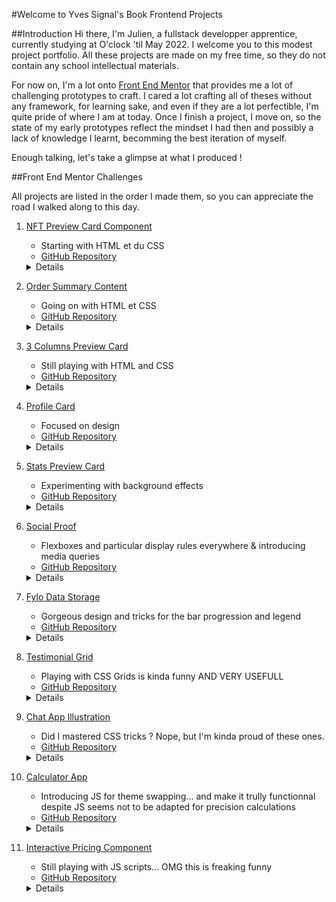 #Welcome to Yves Signal's Book Frontend Projects

##Introduction
Hi there, I'm Julien, a fullstack developper apprentice, currently studying at O'clock 'til May 2022.
I welcome you to this modest project portfolio.
All these projects are made on my free time, so they do not contain any school intellectual materials.

For now on, I'm a lot onto [Front End Mentor](https://www.frontendmentor.io/home) that provides me a lot of challenging prototypes to craft.
I cared a lot crafting all of theses without any framework, for learning sake, and even if they are a lot perfectible, I'm quite pride of where I am at today.
Once I finish a project, I move on, so the state of my early prototypes reflect the mindset I had then and possibly a lack of knowledge I learnt, becomming the best iteration of myself.

Enough talking, let's take a glimpse at what I produced !

##Front End Mentor Challenges

All projects are listed in the order I made them, so you can appreciate the road I walked along to this day.

1. [NFT Preview Card Component](https://julien-goletto.github.io/nft-preview-card-component-main/html/)
     - Starting with HTML et du CSS
    - [GitHub Repository](https://github.com/Julien-Goletto/Julien-Goletto.github.io/tree/main/nft-preview-card-component-main)
    <details>
    <img src="./assets/img/nft-preview-card-component.png"/>
    </details>

2. [Order Summary Content](https://julien-goletto.github.io/order-summary-component-main/html/)
    - Going on with HTML et CSS
    - [GitHub Repository](https://github.com/Julien-Goletto/Julien-Goletto.github.io/tree/main/order-summary-component-main)
    <details>
    <img src="./assets/img/order-summary-content.png"/>
    </details>

3. [3 Columns Preview Card](https://julien-goletto.github.io/3-column-preview-card-component-main/html/)
    - Still playing with HTML and CSS
    - [GitHub Repository](https://github.com/Julien-Goletto/Julien-Goletto.github.io/tree/main/3-column-preview-card-component-main)
    <details>
    <img src="./assets/img/3-columns-preview-card.png"/>
    </details>

4. [Profile Card](https://github.com/Julien-Goletto/Julien-Goletto.github.io/tree/main/profile-card-component)
    - Focused on design
    - [GitHub Repository](https://github.com/Julien-Goletto/Julien-Goletto.github.io/tree/main/profile-card-component)
    <details>
    <img src="./assets/img/profile-card.png"/>
    </details>

5. [Stats Preview Card](https://julien-goletto.github.io/stats-preview-card-component-main/html/)
    - Experimenting with background effects
    - [GitHub Repository](https://github.com/Julien-Goletto/Julien-Goletto.github.io/tree/main/stats-preview-card-component-main)
    <details>
    <img src="./assets/img/stats-preview-card.png"/>
    </details>

6. [Social Proof](https://julien-goletto.github.io/social-proof-section-master/html/)
    - Flexboxes and particular display rules everywhere & introducing media queries
    - [GitHub Repository](https://github.com/Julien-Goletto/Julien-Goletto.github.io/tree/main/social-proof-section-master)
    <details>
    <img src="./assets/img/social-proof-section-desktop.png"/>
    <img src="./assets/img/social-proof-section-mobile.png"/>
    </details>

7. [Fylo Data Storage](https://julien-goletto.github.io/fylo-data-storage-component-master/html/)
    - Gorgeous design and tricks for the bar progression and legend
    - [GitHub Repository](https://github.com/Julien-Goletto/Julien-Goletto.github.io/tree/main/fylo-data-storage-component-master)
    <details>
    <img src="./assets/img/fylo-data-storage-desktop.png"/>
    <img src="./assets/img/fylo-data-storage-mobile.png"/>
    </details>

8. [Testimonial Grid](https://julien-goletto.github.io/testimonials-grid-section-main/html/)
    - Playing with CSS Grids is kinda funny AND VERY USEFULL
    - [GitHub Repository](https://github.com/Julien-Goletto/Julien-Goletto.github.io/tree/main/testimonials-grid-section-main)
    <details>
    <img src="./assets/img/testimonial-grid-desktop.png"/>
    <img src="./assets/img/testimonial-grid-mobile.png"/>
    </details>

9. [Chat App Illustration](https://julien-goletto.github.io/chat-app-css-illustration-master/html/)
    - Did I mastered CSS tricks ? Nope, but I'm kinda proud of these ones.
    - [GitHub Repository](https://github.com/Julien-Goletto/Julien-Goletto.github.io/tree/main/chat-app-css-illustration-master)
    <details>
    <img src="./assets/img/chat-app-illustration-desktop.png"/>
    <img src="./assets/img/chat-app-illustration-mobile.png"/>
    </details>

10. [Calculator App](https://julien-goletto.github.io/calculator-app/html/)
    - Introducing JS for theme swapping... and make it trully functionnal despite JS seems not to be adapted for precision calculations
    - [GitHub Repository](https://github.com/Julien-Goletto/Julien-Goletto.github.io/tree/main/calculator-app)
    <details>
    <img src="./assets/img/calculator-app-theme1-desktop.png"/>
    <img src="./assets/img/calculator-app-theme2-mobile.png"/>
    </details>

10. [Interactive Pricing Component](https://julien-goletto.github.io/interactive-pricing-component/html/)
    - Still playing with JS scripts... OMG this is freaking funny
    - [GitHub Repository](https://github.com/Julien-Goletto/Julien-Goletto.github.io/tree/main/interactive-pricing-component)
    <details>
    <img src="./assets/img/interactive-pricing-component-desktop.png"/>
    <img src="./assets/img/interactive-pricing-component-mobile.png"/>
    </details>